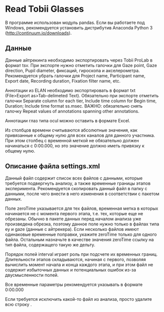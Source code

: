 # Read Tobii Glasses

В программе использован модуль pandas. Если вы работаете под Windows, рекомендуется установить дистрибутив Anaconda Python 3 (<http://continuum.io/downloads>).


## Данные

Данные айтрекинга необходимо экспортировать через Tobii ProLab в формат tsv. При экспорте нужно отметить галочки для Gaze point, Gaze direction, Pupil diameter, фиксаций, гироскопа и акселерометра. Рекомендуется убрать галочки для Project name, Participant name, Export date, Recording duration, Fixation filter name, etc.

Аннотации из ELAN необходимо экспортировать в формат txt (File>Export as>Tab-delimeted Text). Обязательно при экспорте отметить галочки Separate column for each tier, Include time column for Begin time, Duration; Include time format ss.msec. ВАЖНО: обязательно снять галочку Repeat values of annotations spanning other annotations.

Аннотации глаз типа ocul можно оставить в формате Excel.

Из столбцов времени считываются абсолютные значения, как привязанные к общему нулю для всех каналов для данного участника. При этом столбец с временной меткой не обязательно должен начинаться с 0:00.000, но это значение должно иметь привязку к общему нулю.


## Описание файла settings.xml

Данный файл содержит список всех файлов с данными, которые требуется подвергнуть анализу, а также временные границы этапов эксперимента. Рекомендуется скопировать данный файл в папку с данными, после чего внести в него изменения в соответствии с пакетом данных.

Поле zeroTime указывается для тех файлов, временная метка в которых начинается не с момента первого этапа, т.е. тех, которые еще не обрезаны. Обычно в пакете данных перед началом анализа уже произведена обрезка, поэтому данное поле нужно только в файлах типа ey и gaze (данные с айтрекера). Если несколько файлов имеют одинаковые временные поправки, укажите zeroTime только для одного файла. Остальным назначьте в качестве значения zeroTime ссылку на тип файла, содержащего такую же дельту.

Порядок полей interval играет роль при подсчете их временных границ. Длительности этапов складываются, начиная с первого, позволяя вычислить момент начала и конца каждого этапа, и при этом файл не содержит избыточных данных и потенциальных ошибок из-за двусмысленности полей.

Все временные параметры рекомендуется указывать в формате 0:00.000

Если требуется исключить какой-то файл из анализа, просто удалите всю строку <file>.